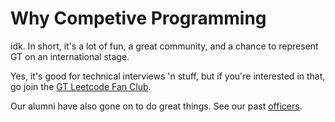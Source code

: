# Why Competive Programming

idk. In short, it's a lot of fun, a great community, and a chance to represent GT on an international stage.

Yes, it's good for technical interviews 'n stuff, but if you're interested in that, go join the [GT Leetcode Fan Club](https://discord.gg/tHhmzvzJ).

Our alumni have also gone on to do great things. See our past [officers](./officers.md).
